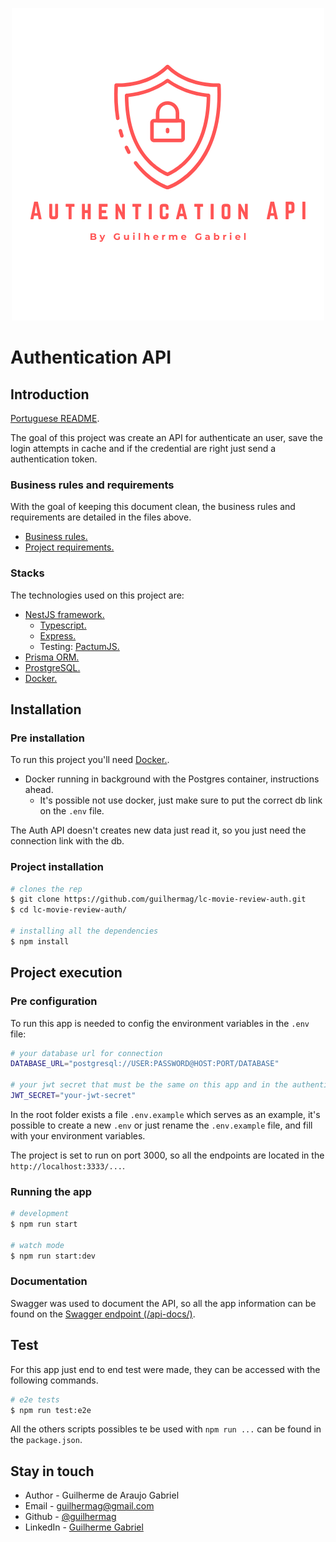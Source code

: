 <p align="center">
 <img src="./markdown/logo-project.png" alt="Project Logo" />
</p>

# Authentication API

## Introduction

[Portuguese README](./markdown/portuguese/README.md).

The goal of this project was create an API for authenticate an user, save the login attempts in cache and if the credential are right just send a authentication token.

### Business rules and requirements

With the goal of keeping this document clean, the business rules and requirements are detailed in the files above.

- [Business rules.](./markdown/english/business-rules.md)
- [Project requirements.](./markdown/english/project-requirements.md)

### Stacks

The technologies used on this project are:

- [NestJS framework.](https://nestjs.com/)
  - [Typescript.](https://www.typescriptlang.org/)
  - [Express.](https://expressjs.com/)
  - Testing: [PactumJS.](https://pactumjs.github.io/) 
- [Prisma ORM.](https://www.prisma.io/docs/getting-started/quickstart)
- [ProstgreSQL.](https://www.postgresql.org/)
- [Docker.](https://www.docker.com/)

## Installation

### Pre installation

To run this project you'll need [Docker.](https://www.docker.com/).

- Docker running in background with the Postgres container, instructions ahead.
  - It's possible not use docker, just make sure to put the correct db link on the ```.env``` file.

The Auth API doesn't creates new data just read it, so you just need the connection link with the db.

### Project installation

```bash
# clones the rep
$ git clone https://github.com/guilhermag/lc-movie-review-auth.git
$ cd lc-movie-review-auth/

# installing all the dependencies
$ npm install
```

## Project execution

### Pre configuration

To run this app is needed to config the environment variables in the ```.env``` file:

```bash
# your database url for connection
DATABASE_URL="postgresql://USER:PASSWORD@HOST:PORT/DATABASE"

# your jwt secret that must be the same on this app and in the authentication api
JWT_SECRET="your-jwt-secret"
```

In the root folder exists a file ```.env.example``` which serves as an example, it's possible to create a new ```.env``` or just rename the ```.env.example``` file, and fill with your environment variables.

The project is set to run on port 3000, so all the endpoints are located in the ```http://localhost:3333/...```.

### Running the app

```bash
# development
$ npm run start

# watch mode
$ npm run start:dev
```

### Documentation

Swagger was used to document the API, so all the app information can be found on the [Swagger endpoint (/api-docs/)](http://localhost:3000/api-docs/).

## Test

For this app just end to end test were made, they can be accessed with the following commands.

```bash
# e2e tests
$ npm run test:e2e
```

All the others scripts possibles te be used with ```npm run ...``` can be found in the ```package.json```.

## Stay in touch

- Author - Guilherme de Araujo Gabriel
- Email - [guilhermag@gmail.com](guilhermag@gmail.com)
- Github - [@guilhermag](https://github.com/guilhermag)
- LinkedIn - [Guilherme Gabriel](https://www.linkedin.com/in/guilherme-gabriel-22961610a/)
